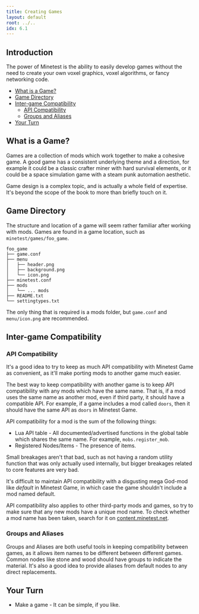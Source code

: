 ```yaml
---
title: Creating Games
layout: default
root: ../..
idx: 6.1
---
```


## Introduction

The power of Minetest is the ability to easily develop games without the need
to create your own voxel graphics, voxel algorithms, or fancy networking code.

* [What is a Game?](#what-is-a-game)
* [Game Directory](#game-directory)
* [Inter-game Compatibility](#inter-game-compatibility)
	* [API Compatibility](#api-compatibility)
	* [Groups and Aliases](#groups-and-aliases)
* [Your Turn](#your-turn)

## What is a Game?

Games are a collection of mods which work together to make a cohesive game.
A good game has a consistent underlying theme and a direction, for example
it could be a classic crafter miner with hard survival elements, or
it could be a space simulation game with a steam punk automation aesthetic.

Game design is a complex topic, and is actually a whole field of expertise.
It's beyond the scope of the book to more than briefly touch on it.

## Game Directory

The structure and location of a game will seem rather familiar after working
with mods.
Games are found in a game location, such as `minetest/games/foo_game`.

	foo_game
	├── game.conf
	├── menu
	│   ├── header.png
	│   ├── background.png
	│   └── icon.png
	├── minetest.conf
	├── mods
	│   └── ... mods
	├── README.txt
	└── settingtypes.txt

The only thing that is required is a mods folder, but `game.conf` and `menu/icon.png`
are recommended.

## Inter-game Compatibility

### API Compatibility

It's a good idea to try to keep as much API compatibility with Minetest Game as
convenient, as it'll make porting mods to another game much easier.

The best way to keep compatibility with another game is to keep API compatibility
with any mods which have the same name.
That is, if a mod uses the same name as another mod, even if third party,
it should have a compatible API.
For example, if a game includes a mod called `doors`, then it should have the
same API as `doors` in Minetest Game.

API compatibility for a mod is the sum of the following things:

* Lua API table - All documented/advertised functions in the global table which shares the same name.
		For example, `mobs.register_mob`.
* Registered Nodes/Items - The presence of items.

Small breakages aren't that bad, such as not having a random utility
function that was only actually used internally, but bigger breakages
related to core features are very bad.

It's difficult to maintain API compatibility with a disgusting mega God-mod like
*default* in Minetest Game, in which case the game shouldn't include a mod named
default.

API compatibility also applies to other third-party mods and games,
so try to make sure that any new mods have a unique mod name.
To check whether a mod name has been taken, search for it on
[content.minetest.net](https://content.minetest.net/).

### Groups and Aliases

Groups and Aliases are both useful tools in keeping compatibility between games,
as it allows item names to be different between different games. Common nodes
like stone and wood should have groups to indicate the material. It's also a
good idea to provide aliases from default nodes to any direct replacements.

## Your Turn

* Make a game - It can be simple, if you like.

